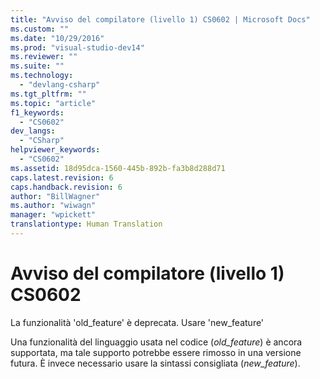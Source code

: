 ```yaml
---
title: "Avviso del compilatore (livello 1) CS0602 | Microsoft Docs"
ms.custom: ""
ms.date: "10/29/2016"
ms.prod: "visual-studio-dev14"
ms.reviewer: ""
ms.suite: ""
ms.technology: 
  - "devlang-csharp"
ms.tgt_pltfrm: ""
ms.topic: "article"
f1_keywords: 
  - "CS0602"
dev_langs: 
  - "CSharp"
helpviewer_keywords: 
  - "CS0602"
ms.assetid: 18d95dca-1560-445b-892b-fa3b8d288d71
caps.latest.revision: 6
caps.handback.revision: 6
author: "BillWagner"
ms.author: "wiwagn"
manager: "wpickett"
translationtype: Human Translation
---
```

# Avviso del compilatore (livello 1) CS0602
La funzionalità 'old\_feature' è deprecata. Usare 'new\_feature'  
  
 Una funzionalità del linguaggio usata nel codice \(*old\_feature*\) è ancora supportata, ma tale supporto potrebbe essere rimosso in una versione futura. È invece necessario usare la sintassi consigliata \(*new\_feature*\).